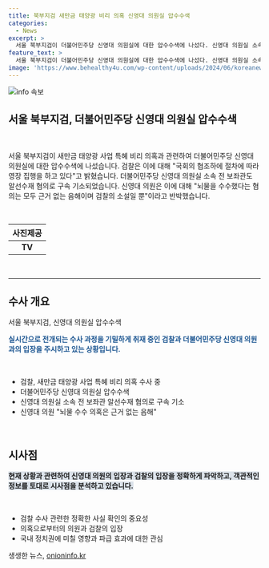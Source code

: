 ```yaml
---
title: 북부지검 새만금 태양광 비리 의혹 신영대 의원실 압수수색
categories:
  - News
excerpt: >
  서울 북부지검이 더불어민주당 신영대 의원실에 대한 압수수색에 나섰다. 신영대 의원실 소속 보좌관이 알선수재 혐의로 구속 기소되었다. 신영대 의원은 혐의를 부인하며 근거 없는 음해라고 반박했다. 클릭 유도 요약문: 신영대 의원실 압수수색, 보좌관 구속 기소. 의원 혐의 근거 없는 음해 반박.
feature_text: >
  서울 북부지검이 더불어민주당 신영대 의원실에 대한 압수수색에 나섰다. 신영대 의원실 소속 보좌관이 알선수재 혐의로 구속 기소되었다. 신영대 의원은 혐의를 부인하며 근거 없는 음해라고 반박했다. 클릭 유도 요약문: 신영대 의원실 압수수색, 보좌관 구속 기소. 의원 혐의 근거 없는 음해 반박.
image: 'https://www.behealthy4u.com/wp-content/uploads/2024/06/koreanews.jpg'
---
```


<p><img src="https://www.behealthy4u.com/wp-content/uploads/2024/06/koreanews.jpg" alt="info 속보" /></p>

<h2 data-ke-size="size26">서울 북부지검, 더불어민주당 신영대 의원실 압수수색</h2>

<p data-ke-size="size16">&nbsp;</p>

<p>서울 북부지검이 새만금 태양광 사업 특혜 비리 의혹과 관련하여 더불어민주당 신영대 의원실에 대한 압수수색에 나섰습니다. 검찰은 이에 대해 "국회의 협조하에 절차에 따라 영장 집행을 하고 있다"고 밝혔습니다. 더불어민주당 신영대 의원실 소속 전 보좌관도 알선수재 혐의로 구속 기소되었습니다. 신영대 의원은 이에 대해 "뇌물을 수수했다는 혐의는 모두 근거 없는 음해이며 검찰의 소설일 뿐"이라고 반박했습니다.</p>

<p data-ke-size="size16">&nbsp;</p>

<table>
<thead>
<tr>
<th style="text-align: center;">사진제공</th>
</tr>
</thead>
<tbody>
<tr>
<td style="text-align: center; height: 17px;"><b>TV</b></td>
</tr>
</tbody>
</table>

<p data-ke-size="size16">&nbsp;</p>

<hr>

<h2 data-ke-size="size26">수사 개요</h2>

<p data-ke-size="size16">서울 북부지검, 신영대 의원실 압수수색</p>

<p data-ke-size="size16"><b><span style="color: #1a5490;">실시간으로 전개되는 수사 과정을 기밀하게 취재 중인 검찰과 더불어민주당 신영대 의원과의 입장을 주시하고 있는 상황입니다.</span></b></p>

<p data-ke-size="size16">&nbsp;</p>

<ul>
<li>검찰, 새만금 태양광 사업 특혜 비리 의혹 수사 중</li>
<li>더불어민주당 신영대 의원실 압수수색</li>
<li>신영대 의원실 소속 전 보좌관 알선수재 혐의로 구속 기소</li>
<li>신영대 의원 "뇌물 수수 의혹은 근거 없는 음해"</li>
</ul>

<p data-ke-size="size16">&nbsp;</p>

<h2 data-ke-size="size26">시사점</h2>

<p data-ke-size="size16"><b><span style="background-color: #21538527;">현재 상황과 관련하여 신영대 의원의 입장과 검찰의 입장을 정확하게 파악하고, 객관적인 정보를 토대로 시사점을 분석하고 있습니다.</span></b></p>

<p data-ke-size="size16">&nbsp;</p>

<ul>
<li>검찰 수사 관련한 정확한 사실 확인의 중요성</li>
<li>의혹으로부터의 의원과 검찰의 입장</li>
<li>국내 정치권에 미칠 영향과 파급 효과에 대한 관심</li>
</ul>
생생한 뉴스, <a href="https://onioninfo.kr" rel="dofollow">onioninfo.kr</a>



